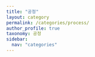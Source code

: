 ```yaml
---
title: "공정"
layout: category
permalink: /categories/process/
author_profile: true
taxonomy: 공정
sidebar:
  nav: "categories"
---
```











